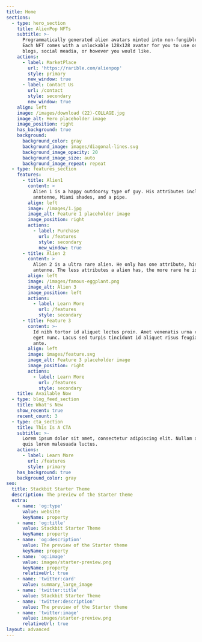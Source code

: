 ```yaml
---
title: Home
sections:
  - type: hero_section
    title: AlienPop NFTs
    subtitle: >-
      Programmatically generated alien avatars minted into non-fungible tokens.
      Each NFT comes with a unlockable 128x128 avatar for you to use on your
      blogs, social meadia, or however you would like.
    actions:
      - label: MarketPlace
        url: 'https://rarible.com/alienpop'
        style: primary
        new_window: true
      - label: Contact Us
        url: /contact
        style: secondary
        new_window: true
    align: left
    image: /images/download (22)-COLLAGE.jpg
    image_alt: Hero placeholder image
    image_position: right
    has_background: true
    background:
      background_color: gray
      background_image: images/diagonal-lines.svg
      background_image_opacity: 20
      background_image_size: auto
      background_image_repeat: repeat
  - type: features_section
    features:
      - title: Alien1
        content: >
          Alien 1 is a happy outdoorsy type of guy. His attributes include robot
          anntenne, Miami shades, and a pipe. 
        align: left
        image: /images/1.jpg
        image_alt: Feature 1 placeholder image
        image_position: right
        actions:
          - label: Purchase
            url: /features
            style: secondary
            new_window: true
      - title: Alien 2
        content: >
          Alien 2 is a ultra rare alien. He only has one attribute, his robot
          antenne. The less attributes a alien has, the more rare he is.
        align: left
        image: /images/famous-eggplant.png
        image_alt: Alien 3
        image_position: left
        actions:
          - label: Learn More
            url: /features
            style: secondary
      - title: Feature 3
        content: >-
          Id nibh tortor id aliquet lectus proin. Amet venenatis urna cursus
          eget nunc. Lacus sed turpis tincidunt id aliquet risus feugiat in
          ante.
        align: left
        image: images/feature.svg
        image_alt: Feature 3 placeholder image
        image_position: right
        actions:
          - label: Learn More
            url: /features
            style: secondary
    title: Available Now
  - type: blog_feed_section
    title: What's New
    show_recent: true
    recent_count: 3
  - type: cta_section
    title: This Is A CTA
    subtitle: >-
      Lorem ipsum dolor sit amet, consectetur adipiscing elit. Nullam a metus
      quis lorem malesuada luctus.
    actions:
      - label: Learn More
        url: /features
        style: primary
    has_background: true
    background_color: gray
seo:
  title: Stackbit Starter Theme
  description: The preview of the Starter theme
  extra:
    - name: 'og:type'
      value: website
      keyName: property
    - name: 'og:title'
      value: Stackbit Starter Theme
      keyName: property
    - name: 'og:description'
      value: The preview of the Starter theme
      keyName: property
    - name: 'og:image'
      value: images/starter-preview.png
      keyName: property
      relativeUrl: true
    - name: 'twitter:card'
      value: summary_large_image
    - name: 'twitter:title'
      value: Stackbit Starter Theme
    - name: 'twitter:description'
      value: The preview of the Starter theme
    - name: 'twitter:image'
      value: images/starter-preview.png
      relativeUrl: true
layout: advanced
---
```

